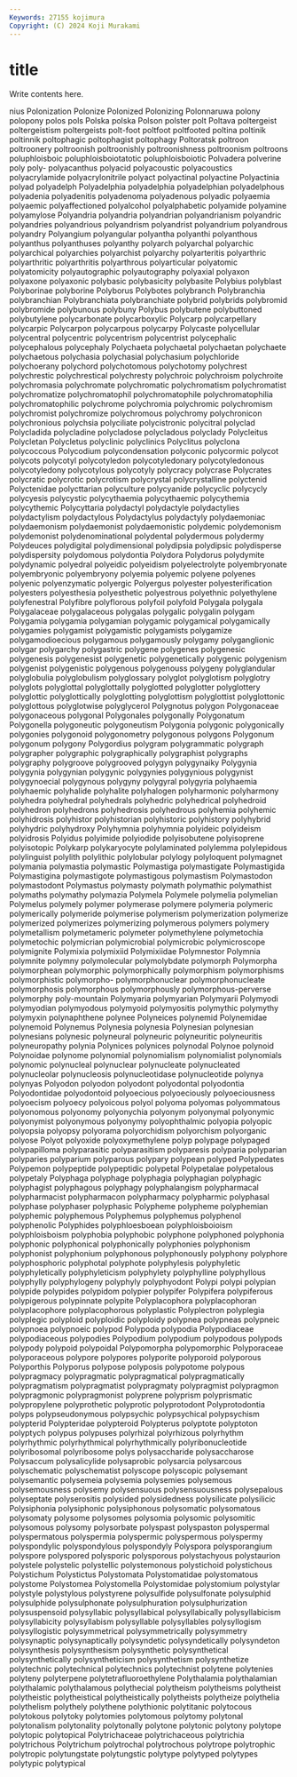 ```yaml
---
Keywords: 27155 kojimura
Copyright: (C) 2024 Koji Murakami
---
```


# title

Write contents here.



nius Polonization Polonize Polonized Polonizing Polonnaruwa polony polopony
polos pols Polska polska Polson polster polt Poltava poltergeist poltergeistism
poltergeists polt-foot poltfoot poltfooted poltina poltinik poltinnik poltophagic poltophagist poltophagy
Poltoratsk poltroon poltroonery poltroonish poltroonishly poltroonishness poltroonism poltroons poluphloisboic poluphloisboiotatotic
poluphloisboiotic Polvadera polverine poly poly- polyacanthus polyacid polyacoustic polyacoustics polyacrylamide
polyacrylonitrile polyact polyactinal polyactine Polyactinia polyad polyadelph Polyadelphia polyadelphia polyadelphian
polyadelphous polyadenia polyadenitis polyadenoma polyadenous polyadic polyaemia polyaemic polyaffectioned polyalcohol
polyalphabetic polyamide polyamine polyamylose Polyandria polyandria polyandrian polyandrianism polyandric polyandries
polyandrious polyandrism polyandrist polyandrium polyandrous polyandry Polyangium polyangular polyantha polyanthi
polyanthous polyanthus polyanthuses polyanthy polyarch polyarchal polyarchic polyarchical polyarchies polyarchist
polyarchy polyarteritis polyarthric polyarthritic polyarthritis polyarthrous polyarticular polyatomic polyatomicity polyautographic
polyautography polyaxial polyaxon polyaxone polyaxonic polybasic polybasicity polybasite Polybius polyblast
Polyborinae polyborine Polyborus Polybotes polybranch Polybranchia polybranchian Polybranchiata polybranchiate polybrid
polybrids polybromid polybromide polybunous polybuny Polybus polybutene polybuttoned polybutylene polycarbonate
polycarboxylic Polycarp polycarpellary polycarpic Polycarpon polycarpous polycarpy Polycaste polycellular polycentral
polycentric polycentrism polycentrist polycephalic polycephalous polycephaly Polychaeta polychaetal polychaetan polychaete
polychaetous polychasia polychasial polychasium polychloride polychoerany polychord polychotomous polychotomy polychrest
polychrestic polychrestical polychresty polychroic polychroism polychroite polychromasia polychromate polychromatic polychromatism
polychromatist polychromatize polychromatophil polychromatophile polychromatophilia polychromatophilic polychrome polychromia polychromic polychromism
polychromist polychromize polychromous polychromy polychronicon polychronious polychsia polyciliate polycistronic polycitral
polyclad Polycladida polycladine polycladose polycladous polyclady Polycleitus Polycletan Polycletus polyclinic
polyclinics Polyclitus polyclona polycoccous Polycodium polycondensation polyconic polycormic polycot polycots
polycotyl polycotyledon polycotyledonary polycotyledonous polycotyledony polycotylous polycotyly polycracy polycrase Polycrates
polycratic polycrotic polycrotism polycrystal polycrystalline polyctenid Polyctenidae polycttarian polyculture polycyanide
polycyclic polycycly polycyesis polycystic polycythaemia polycythaemic polycythemia polycythemic Polycyttaria polydactyl
polydactyle polydactylies polydactylism polydactylous Polydactylus polydactyly polydaemoniac polydaemonism polydaemonist polydaemonistic
polydemic polydemonism polydemonist polydenominational polydental polydermous polydermy Polydeuces polydigital polydimensional
polydipsia polydipsic polydisperse polydispersity polydomous polydontia Polydora Polydorus polydymite polydynamic
polyedral polyeidic polyeidism polyelectrolyte polyembryonate polyembryonic polyembryony polyemia polyemic polyene
polyenes polyenic polyenzymatic polyergic Polyergus polyester polyesterification polyesters polyesthesia polyesthetic
polyestrous polyethnic polyethylene polyfenestral Polyfibre polyflorous polyfoil polyfold Polygala polygala
Polygalaceae polygalaceous polygalas polygalic polygalin polygam Polygamia polygamia polygamian polygamic
polygamical polygamically polygamies polygamist polygamistic polygamists polygamize polygamodioecious polygamous polygamously
polygamy polyganglionic polygar polygarchy polygastric polygene polygenes polygenesic polygenesis polygenesist
polygenetic polygenetically polygenic polygenism polygenist polygenistic polygenous polygenouss polygeny polyglandular
polyglobulia polyglobulism polyglossary polyglot polyglotism polyglotry polyglots polyglottal polyglottally polyglotted
polyglotter polyglottery polyglottic polyglottically polyglotting polyglottism polyglottist polyglottonic polyglottous polyglotwise
polyglycerol Polygnotus polygon Polygonaceae polygonaceous polygonal Polygonales polygonally Polygonatum Polygonella
polygoneutic polygoneutism Polygonia polygonic polygonically polygonies polygonoid polygonometry polygonous polygons
Polygonum polygonum polygony Polygordius polygram polygrammatic polygraph polygrapher polygraphic polygraphically
polygraphist polygraphs polygraphy polygroove polygrooved polygyn polygynaiky Polygynia polygynia polygynian
polygynic polygynies polygynious polygynist polygynoecial polygynous polygyny polygyral polygyria polyhaemia
polyhaemic polyhalide polyhalite polyhalogen polyharmonic polyharmony polyhedra polyhedral polyhedrals polyhedric
polyhedrical polyhedroid polyhedron polyhedrons polyhedrosis polyhedrous polyhemia polyhemic polyhidrosis polyhistor
polyhistorian polyhistoric polyhistory polyhybrid polyhydric polyhydroxy Polyhymnia polyhymnia polyideic polyideism
polyidrosis Polyidus polyimide polyiodide polyisobutene polyisoprene polyisotopic Polykarp polykaryocyte polylaminated
polylemma polylepidous polylinguist polylith polylithic polylobular polylogy polyloquent polymagnet polymania
polymastia polymastic Polymastiga polymastigate Polymastigida Polymastigina polymastigote polymastigous polymastism Polymastodon
polymastodont Polymastus polymasty polymath polymathic polymathist polymaths polymathy polymazia Polymela
Polymele polymelia polymelian Polymelus polymely polymer polymerase polymere polymeria polymeric
polymerically polymeride polymerise polymerism polymerization polymerize polymerized polymerizes polymerizing polymerous
polymers polymery polymetallism polymetameric polymeter polymethylene polymetochia polymetochic polymicrian polymicrobial
polymicrobic polymicroscope polymignite Polymixia polymixiid Polymixiidae Polymnestor Polymnia polymnite polymny
polymolecular polymolybdate polymorph Polymorpha polymorphean polymorphic polymorphically polymorphism polymorphisms polymorphistic
polymorpho- polymorphonuclear polymorphonucleate polymorphosis polymorphous polymorphously polymorphous-perverse polymorphy poly-mountain Polymyaria
polymyarian Polymyarii Polymyodi polymyodian polymyodous polymyoid polymyositis polymythic polymythy polymyxin
polynaphthene polynee Polyneices polynemid Polynemidae polynemoid Polynemus Polynesia polynesia Polynesian
polynesian polynesians polynesic polyneural polyneuric polyneuritic polyneuritis polyneuropathy polynia Polynices
polynices polynodal Polynoe polynoid Polynoidae polynome polynomial polynomialism polynomialist polynomials
polynomic polynucleal polynuclear polynucleate polynucleated polynucleolar polynucleosis polynucleotidase polynucleotide polynya
polynyas Polyodon polyodon polyodont polyodontal polyodontia Polyodontidae polyodontoid polyoecious polyoeciously
polyoeciousness polyoecism polyoecy polyoicous polyol polyoma polyomas polyommatous polyonomous polyonomy
polyonychia polyonym polyonymal polyonymic polyonymist polyonymous polyonymy polyophthalmic polyopia polyopic
polyopsia polyopsy polyorama polyorchidism polyorchism polyorganic polyose Polyot polyoxide polyoxymethylene
polyp polypage polypaged polypapilloma polyparasitic polyparasitism polyparesis polyparia polyparian polyparies
polyparium polyparous polypary polypean polyped Polypedates Polypemon polypeptide polypeptidic polypetal
Polypetalae polypetalous polypetaly Polyphaga polyphage polyphagia polyphagian polyphagic polyphagist polyphagous
polyphagy polyphalangism polypharmacal polypharmacist polypharmacon polypharmacy polypharmic polyphasal polyphase polyphaser
polyphasic Polypheme polypheme polyphemian polyphemic polyphemous Polyphemus polyphemus polyphenol polyphenolic
Polyphides polyphloesboean polyphloisboioism polyphloisboism polyphobia polyphobic polyphone polyphoned polyphonia polyphonic
polyphonical polyphonically polyphonies polyphonism polyphonist polyphonium polyphonous polyphonously polyphony polyphore
polyphosphoric polyphotal polyphote polyphylesis polyphyletic polyphyletically polyphyleticism polyphylety polyphylline polyphyllous
polyphylly polyphylogeny polyphyly polyphyodont Polypi polypi polypian polypide polypides polypidom
polypier polypifer Polypifera polypiferous polypigerous polypinnate polypite Polyplacophora polyplacophoran polyplacophore
polyplacophorous polyplastic Polyplectron polyplegia polyplegic polyploid polyploidic polyploidy polypnea polypneas
polypneic polypnoea polypnoeic polypod Polypoda polypodia Polypodiaceae polypodiaceous polypodies Polypodium
polypodium polypodous polypods polypody polypoid polypoidal Polypomorpha polypomorphic Polyporaceae polyporaceous
polypore polypores polyporite polyporoid polyporous Polyporthis Polyporus polypose polyposis polypotome
polypous polypragmacy polypragmatic polypragmatical polypragmatically polypragmatism polypragmatist polypragmaty polypragmist polypragmon
polypragmonic polypragmonist polyprene polyprism polyprismatic polypropylene polyprothetic polyprotic polyprotodont Polyprotodontia
polyps polypseudonymous polypsychic polypsychical polypsychism polypterid Polypteridae polypteroid Polypterus polyptote
polyptoton polyptych polypus polypuses polyrhizal polyrhizous polyrhythm polyrhythmic polyrhythmical polyrhythmically
polyribonucleotide polyribosomal polyribosome polys polysaccharide polysaccharose Polysaccum polysalicylide polysaprobic polysarcia
polysarcous polyschematic polyschematist polyscope polyscopic polysemant polysemantic polysemeia polysemia polysemies
polysemous polysemousness polysemy polysensuous polysensuousness polysepalous polyseptate polyserositis polysided polysidedness
polysilicate polysilicic Polysiphonia polysiphonic polysiphonous polysomatic polysomatous polysomaty polysome polysomes
polysomia polysomic polysomitic polysomous polysomy polysorbate polyspast polyspaston polyspermal polyspermatous
polyspermia polyspermic polyspermous polyspermy polyspondylic polyspondylous polyspondyly Polyspora polysporangium polyspore
polyspored polysporic polysporous polystachyous polystaurion polystele polystelic polystellic polystemonous polystichoid
polystichous Polystichum Polystictus Polystomata Polystomatidae polystomatous polystome Polystomea Polystomella Polystomidae
polystomium polystylar polystyle polystylous polystyrene polysulfide polysulfonate polysulphid polysulphide polysulphonate
polysulphuration polysulphurization polysuspensoid polysyllabic polysyllabical polysyllabically polysyllabicism polysyllabicity polysyllabism polysyllable
polysyllables polysyllogism polysyllogistic polysymmetrical polysymmetrically polysymmetry polysynaptic polysynaptically polysyndetic polysyndetically
polysyndeton polysynthesis polysynthesism polysynthetic polysynthetical polysynthetically polysyntheticism polysynthetism polysynthetize polytechnic
polytechnical polytechnics polytechnist polytene polytenies polyteny polyterpene polytetrafluoroethylene Polythalamia polythalamian
polythalamic polythalamous polythecial polytheism polytheisms polytheist polytheistic polytheistical polytheistically polytheists
polytheize polythelia polythelism polythely polythene polythionic polytitanic polytocous polytokous polytoky
polytomies polytomous polytomy polytonal polytonalism polytonality polytonally polytone polytonic polytony
polytope polytopic polytopical Polytrichaceae polytrichaceous polytrichia polytrichous Polytrichum polytrochal polytrochous
polytrope polytrophic polytropic polytungstate polytungstic polytype polytyped polytypes polytypic polytypical
